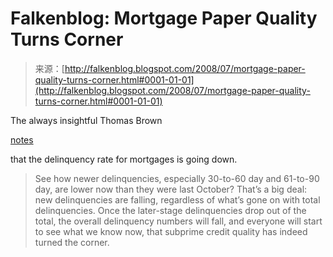 <!--yml
category: 未分类
date: 2024-05-12 23:08:57
-->

# Falkenblog: Mortgage Paper Quality Turns Corner

> 来源：[http://falkenblog.blogspot.com/2008/07/mortgage-paper-quality-turns-corner.html#0001-01-01](http://falkenblog.blogspot.com/2008/07/mortgage-paper-quality-turns-corner.html#0001-01-01)

The always insightful Thomas Brown

[notes](http://www.bankstocks.com/ArticleViewer.aspx?ArticleID=5218&ArticleTypeID=2)

that the delinquency rate for mortgages is going down.

> See how newer delinquencies, especially 30-to-60 day and 61-to-90 day, are lower now than they were last October? That’s a big deal: new delinquencies are falling, regardless of what’s gone on with total delinquencies. Once the later-stage delinquencies drop out of the total, the overall delinquency numbers will fall, and everyone will start to see what we know now, that subprime credit quality has indeed turned the corner.